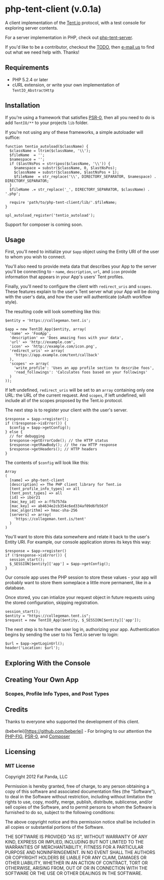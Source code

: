 # php-tent-client (v.0.1a)

A client implementation of the [Tent.io](http://tent.io/) protocol, 
with a test console for exploring server contents.

For a server implementation in PHP, check out [php-tent-server](http://github.com/collegeman/php-tent-server).

If you'd like to be a contributor, checkout the [TODO](https://github.com/collegeman/php-tent-server/blob/master/TODO.md), 
then [e-mail us](mailto:yo@fatpandadev.com) to find out what we need
help with. Thanks!

## Requirements

* PHP 5.2.4 or later
* cURL extension, or write your own implementation of `TentIO_AbstractHttp`

## Installation

If you're using a framework that satisfies [PSR-0](https://github.com/php-fig/fig-standards/blob/master/accepted/PSR-0.md), then
all you need to do is add `TentIO/**` to your projects `lib` folder.

If you're not using any of these frameworks, a simple autoloader will suffice:

    function tentio_autoload($className) {
      $className = ltrim($className, '\\');
      $fileName  = '';
      $namespace = '';
      if ($lastNsPos = strripos($className, '\\')) {
        $namespace = substr($className, 0, $lastNsPos);
        $className = substr($className, $lastNsPos + 1);
        $fileName  = str_replace('\\', DIRECTORY_SEPARATOR, $namespace) . DIRECTORY_SEPARATOR;
      }
      $fileName .= str_replace('_', DIRECTORY_SEPARATOR, $className) . '.php';

      require 'path/to/php-tent-client/lib/'.$fileName;
    }

    spl_autoload_register('tentio_autoload');

Support for composer is coming soon.

## Usage

First, you'll need to initialize your `$app` object using the
Entity URI of the user to whom you wish to connect.

You'll also need to provide meta data that describes your App to
the server you'll be connecting to - `name`, `description`,
`url`, and `icon` provide information that appears in your
App's users' Tent profiles.

Finally, you'll need to configure the client with `redirect_uris`
and `scopes`. These features explain to the user's Tent server what
your App will be doing with the user's data, and how the user will
authenticate (oAuth workflow style).

The resulting code will look something like this:

    $entity = 'https://collegeman.tent.is';

    $app = new TentIO_App($entity, array(
      'name' => 'FooApp',
      'description' => 'Does amazing foos with your data',
      'url' => 'http://example.com',
      'icon' => 'http://example.com/icon.png',
      'redirect_uris' => array( 
        'https://app.example.com/tent/callback'
      ),
      'scopes' => array(
        'write_profile': 'Uses an app profile section to describe foos',
        'read_followings': 'Calculates foos based on your followings'
      )
    ));

If left undefined, `redirect_uris` will be set to an `array` containing
only one URL: the URL of the current request. And `scopes`, if left
undefined, will include all of the scopes proposed by the Tent.io 
protocol.

The next step is to register your client with the user's server. 

    $response = $app->register();
    if (!$response->isError()) {
      $config = $app->getConfig();
    } else {
      // for debugging
      $response->getErrorCode(); // the HTTP status
      $response->getRawBody(); // the raw HTTP response
      $response->getHeaders(); // HTTP headers
    }

The contents of `$config` will look like this:

    Array
    (
      [name] => php-tent-client
      [description] => The PHP client library for Tent.io
      [tent_profile_info_types] => all
      [tent_post_types] => all
      [id] => ibor21
      [mac_key_id] => a:ffb757da
      [mac_key] => ab4634e2cb354c6ed334af09d6fb563f
      [mac_algorithm] => hmac-sha-256
      [servers] => array(
        'https://collegeman.tent.is/tent'
      )
    )

You'll want to store this data somewhere and relate it back to the user's
Entity URI. For example, our console application stores its keys this way:

    $response = $app->register()
    if (!$response->isError()) {
      session_start();
      $_SESSION[$entity]['app'] = $app->getConfig();
    }

Our console app uses the PHP session to store these values - your app
will probably want to store them someplace a little more permanent,
like in a database.

Once stored, you can intialize your request object in future requests
using the stored configuration, skipping registration.

    session_start();
    $entity = "https://collegeman.tent.is";
    $request = new TentIO_App($entity, $_SESSION[$entity]['app']);

The next step is to have the user log in, authorizing your 
app. Authentication begins by sending the user to his Tent.io 
server to login:

    $url = $app->getLoginUrl();
    header('Location: $url');


## Exploring With the Console

## Creating Your Own App

### Scopes, Profile Info Types, and Post Types

## Credits

Thanks to everyone who supported the development of this client.

(beberlei)[https://github.com/beberlei] - For bringing to our attention the [PHP-FIG](http://www.php-fig.org/), [PSR-0](https://github.com/php-fig/fig-standards/blob/master/accepted/PSR-0.md), and [Composer](http://getcomposer.org/)

## Licensing

### MIT License

Copyright 2012 Fat Panda, LLC

Permission is hereby granted, free of charge, to any person obtaining
a copy of this software and associated documentation files (the
"Software"), to deal in the Software without restriction, including
without limitation the rights to use, copy, modify, merge, publish,
distribute, sublicense, and/or sell copies of the Software, and to
permit persons to whom the Software is furnished to do so, subject to
the following conditions:

The above copyright notice and this permission notice shall be
included in all copies or substantial portions of the Software.

THE SOFTWARE IS PROVIDED "AS IS", WITHOUT WARRANTY OF ANY KIND,
EXPRESS OR IMPLIED, INCLUDING BUT NOT LIMITED TO THE WARRANTIES OF
MERCHANTABILITY, FITNESS FOR A PARTICULAR PURPOSE AND
NONINFRINGEMENT. IN NO EVENT SHALL THE AUTHORS OR COPYRIGHT HOLDERS BE
LIABLE FOR ANY CLAIM, DAMAGES OR OTHER LIABILITY, WHETHER IN AN ACTION
OF CONTRACT, TORT OR OTHERWISE, ARISING FROM, OUT OF OR IN CONNECTION
WITH THE SOFTWARE OR THE USE OR OTHER DEALINGS IN THE SOFTWARE.
